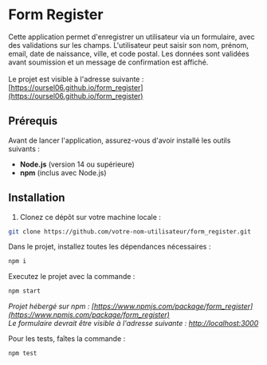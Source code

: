 # Form Register

Cette application permet d'enregistrer un utilisateur via un formulaire, avec des validations sur les champs. L'utilisateur peut saisir son nom, prénom, email, date de naissance, ville, et code postal. Les données sont validées avant soumission et un message de confirmation est affiché. <br><br>
Le projet est visible à l'adresse suivante : [https://oursel06.github.io/form_register](https://oursel06.github.io/form_register)

## Prérequis

Avant de lancer l'application, assurez-vous d'avoir installé les outils suivants :

- **Node.js** (version 14 ou supérieure)
- **npm** (inclus avec Node.js)

## Installation

1. Clonez ce dépôt sur votre machine locale :

```bash
git clone https://github.com/votre-nom-utilisateur/form_register.git
```

Dans le projet, installez toutes les dépendances nécessaires :
```bash
npm i
```

Executez le projet avec la commande :
```bash
npm start
```
*Projet hébergé sur npm : [https://www.npmjs.com/package/form_register](https://www.npmjs.com/package/form_register) <br>
Le formulaire devrait être visible à l'adresse suivante : [http://localhost:3000](http://localhost:3000)*

Pour les tests, faîtes la commande :
```bash
npm test
```
